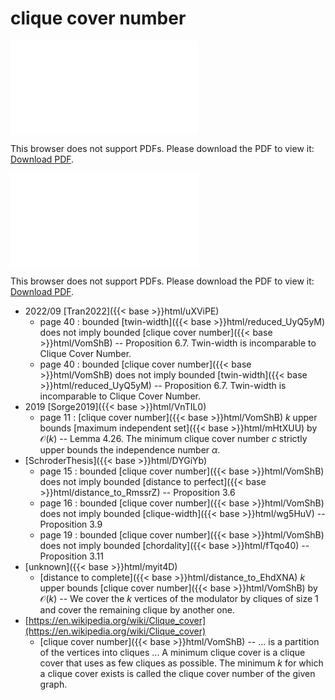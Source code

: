# clique cover number




<object data="../local_VomShB.pdf" type="application/pdf" width="100%" height="480px"><embed src="../local_VomShB.pdf"><p>This browser does not support PDFs. Please download the PDF to view it: <a href="../local_VomShB.pdf">Download PDF</a>.</p></embed></object>


<object data="../inclusions_VomShB.pdf" type="application/pdf" width="100%" height="480px"><embed src="../inclusions_VomShB.pdf"><p>This browser does not support PDFs. Please download the PDF to view it: <a href="../inclusions_VomShB.pdf">Download PDF</a>.</p></embed></object>

* 2022/09 [Tran2022]({{< base >}}html/uXViPE)
    * page 40 : bounded [twin-width]({{< base >}}html/reduced_UyQ5yM) does not imply bounded [clique cover number]({{< base >}}html/VomShB) -- Proposition 6.7. Twin-width is incomparable to Clique Cover Number.
    * page 40 : bounded [clique cover number]({{< base >}}html/VomShB) does not imply bounded [twin-width]({{< base >}}html/reduced_UyQ5yM) -- Proposition 6.7. Twin-width is incomparable to Clique Cover Number.
* 2019 [Sorge2019]({{< base >}}html/VnTIL0)
    * page 11 : [clique cover number]({{< base >}}html/VomShB) $k$ upper bounds [maximum independent set]({{< base >}}html/mHtXUU) by $\mathcal O(k)$ -- Lemma 4.26. The minimum clique cover number $c$ strictly upper bounds the independence number $\alpha$.
*  [SchroderThesis]({{< base >}}html/DYGiYb)
    * page 15 : bounded [clique cover number]({{< base >}}html/VomShB) does not imply bounded [distance to perfect]({{< base >}}html/distance_to_RmssrZ) -- Proposition 3.6
    * page 16 : bounded [clique cover number]({{< base >}}html/VomShB) does not imply bounded [clique-width]({{< base >}}html/wg5HuV) -- Proposition 3.9
    * page 19 : bounded [clique cover number]({{< base >}}html/VomShB) does not imply bounded [chordality]({{< base >}}html/fTqo40) -- Proposition 3.11
*  [unknown]({{< base >}}html/myit4D)
    * [distance to complete]({{< base >}}html/distance_to_EhdXNA) $k$ upper bounds [clique cover number]({{< base >}}html/VomShB) by $\mathcal O(k)$ -- We cover the $k$ vertices of the modulator by cliques of size $1$ and cover the remaining clique by another one.
*  [https://en.wikipedia.org/wiki/Clique_cover](https://en.wikipedia.org/wiki/Clique_cover)
    * [clique cover number]({{< base >}}html/VomShB) -- ... is a partition of the vertices into cliques ... A minimum clique cover is a clique cover that uses as few cliques as possible. The minimum $k$ for which a clique cover exists is called the clique cover number of the given graph.